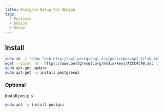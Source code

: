 ```yaml
---
title: Postgres Setup for Debian
tags:
  - Postgres
  - Debian
  - Setup
---
```


## Install

```bash
sudo sh -c 'echo "deb http://apt.postgresql.org/pub/repos/apt $(lsb_release -cs)-pgdg main" > /etc/apt/sources.list.d/pgdg.list'
wget --quiet -O - https://www.postgresql.org/media/keys/ACCC4CF8.asc | sudo apt-key add -
sudo apt-get update
sudo apt-get -y install postgresql
```

### Optional

Install postgis

```bash
sudo apt -y install postgis
```
